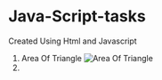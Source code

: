 # Java-Script-tasks
 Created Using Html and Javascript
1) Area Of Triangle
   ![Area Of Triangle](https://github.com/Het2804/Java-Script-tasks/assets/142522726/4f85c9ef-cb3e-42d9-b4d4-41a6453c425a)
2) 
